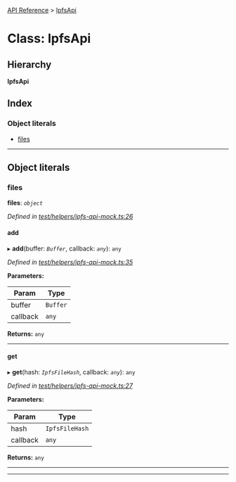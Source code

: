 [API Reference](../README.md) > [IpfsApi](../classes/ipfsapi.md)

# Class: IpfsApi

## Hierarchy

**IpfsApi**

## Index

### Object literals

* [files](ipfsapi.md#files)

---

## Object literals

<a id="files"></a>

###  files

**files**: *`object`*

*Defined in [test/helpers/ipfs-api-mock.ts:26](https://github.com/repux/repux-lib/blob/dcfa8fe/test/helpers/ipfs-api-mock.ts#L26)*

<a id="files.add"></a>

####  add

▸ **add**(buffer: *`Buffer`*, callback: *`any`*): `any`

*Defined in [test/helpers/ipfs-api-mock.ts:35](https://github.com/repux/repux-lib/blob/dcfa8fe/test/helpers/ipfs-api-mock.ts#L35)*

**Parameters:**

| Param | Type |
| ------ | ------ |
| buffer | `Buffer` |
| callback | `any` |

**Returns:** `any`

___
<a id="files.get"></a>

####  get

▸ **get**(hash: *`IpfsFileHash`*, callback: *`any`*): `any`

*Defined in [test/helpers/ipfs-api-mock.ts:27](https://github.com/repux/repux-lib/blob/dcfa8fe/test/helpers/ipfs-api-mock.ts#L27)*

**Parameters:**

| Param | Type |
| ------ | ------ |
| hash | `IpfsFileHash` |
| callback | `any` |

**Returns:** `any`

___

___

